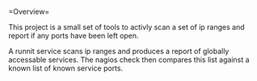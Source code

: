 =Overview=

This project is a small set of tools to activly scan a set of ip ranges and report if any ports have been left open. 

A runnit service scans ip ranges and produces a report of globally accessable services. The nagios check then compares this list against a known list of known service ports. 



